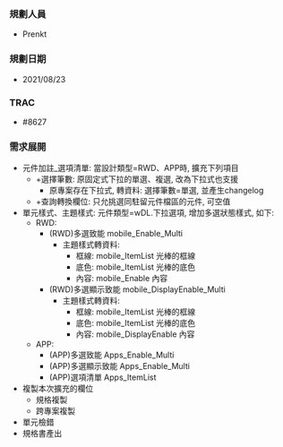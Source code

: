 ### <div id="user">規劃人員</div>
* Prenkt

### <div id="updatedate">規劃日期</div>
* 2021/08/23

### <div id="trac">TRAC</div>
* #8627 

### <div id="requirement">需求展開</div>
* 元件加註_選項清單: 當設計類型=RWD、APP時, 擴充下列項目
    * +選擇筆數: 原固定式下拉的單選、複選, 改為下拉式也支援
        * 原專案存在下拉式, 轉資料: 選擇筆數=單選, 並產生changelog
    * +查詢轉換欄位: 只允挑選同駐留元件檔區的元件, 可空值
* 單元樣式、主題樣式: 元件類型=wDL.下拉選項, 增加多選狀態樣式, 如下:
    * RWD: 
        * (RWD)多選致能   mobile_Enable_Multi
            * 主題樣式轉資料: 
                * 框線: mobile_ItemList 光棒的框線
                * 底色: mobile_ItemList 光棒的底色
                * 內容: mobile_Enable 內容
        * (RWD)多選顯示致能 mobile_DisplayEnable_Multi
            * 主題樣式轉資料: 
                * 框線: mobile_ItemList 光棒的框線
                * 底色: mobile_ItemList 光棒的底色
                * 內容: mobile_DisplayEnable 內容
    * APP:  
        * (APP)多選致能     Apps_Enable_Multi
        * (APP)多選顯示致能 Apps_Enable_Multi
        * (APP)選項清單     Apps_ItemList
* 複製本次擴充的欄位
    * 規格複製
    * 跨專案複製
* 單元檢錯
* 規格書產出
    

